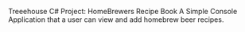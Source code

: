 Treeehouse C# Project: HomeBrewers Recipe Book
A Simple Console Application that a user can view and add homebrew beer recipes. 
